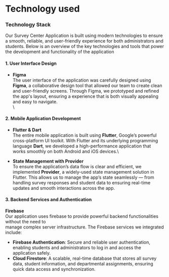 # Technology used

### **Technology Stack**

Our Survey Center Application is built using modern technologies to ensure a smooth, reliable, and user-friendly experience for both administrators and students. Below is an overview of the key technologies and tools that power the development and functionality of the application

#### **1. User Interface Design**

* **Figma**\
  The user interface of the application was carefully designed using **Figma**, a collaborative design tool that allowed our team to create clean and user-friendly screens. Through Figma, we prototyped and refined the app's layout, ensuring a experience that is both visually appealing and easy to navigate.\
  \


#### **2.** Mobile Application Development

* **Flutter & Dart**\
  The entire mobile application is built using **Flutter**, Google’s powerful cross-platform UI toolkit. With Flutter and its underlying programming language **Dart**, we developed a high-performance application that works smoothly on both Android and iOS devices.\

* **State Management with Provider**\
  To ensure the application’s data flow is clear and efficient, we implemented **Provider**, a widely-used state management solution in Flutter. This allows us to manage the app’s state seamlessly — from handling survey responses and student data to ensuring real-time updates and smooth interactions across the app.



#### 3. Backend Services and Authentication

&#x20; **Firebase**\
&#x20; Our application uses firebase to provide powerful backend functionalities without the need to\
&#x20; manage complex server infrastructure. The Firebase services we integrated include:

* **Firebase Authentication**: Secure and reliable user authentication, enabling students and administrators to log in and access the application safely.
* **Cloud Firestore**: A scalable, real-time database that stores all survey data, student information, and departmental assignments, ensuring quick data access and synchronization.
